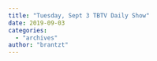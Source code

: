 ```yaml
---
title: "Tuesday, Sept 3 TBTV Daily Show"
date: 2019-09-03
categories: 
  - "archives"
author: "brantzt"
---
```



